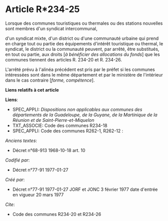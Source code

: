 # Article R*234-25

Lorsque des communes touristiques ou thermales ou des stations nouvelles sont membres d'un syndicat intercommunal,

d'un syndicat mixte, d'un district ou d'une communauté urbaine qui prend en charge tout ou partie des équipements d'intérêt
touristique ou thermal, le syndicat, le district ou la communauté peuvent, par arrêté, être substitués, en tout ou partie,
aux droits [*à bénéficier des allocations du fonds*] que les communes tiennent des articles R. 234-20 et R. 234-26. 

L'arrêté prévu à l'alinéa précédent est pris par le préfet si les communes intéressées sont dans le même département et par
le ministère de l'intérieur dans le cas contraire [*forme, compétence*].

**Liens relatifs à cet article**

**Liens**:

  - SPEC_APPLI: *Dispositions non applicables aux communes des départements de la Guadeloupe, de la Guyane, de la Martinique de la Réunion et de Saint-Pierre-et-Miquelon*
  - TXT_ASSOCIE: Code des communes R234-18
  - SPEC_APPLI: Code des communes R262-1, R262-12 :

_Anciens textes_:

  - Décret n°68-913 1968-10-18 art. 10

_Codifié par_:

  - Décret n°77-91 1977-01-27

_Créé par_:

  - Décret n°77-91 1977-01-27 JORF et JONC 3 février 1977 date d'entrée en vigueur 20 mars 1977

_Cite_:

  - Code des communes R234-20 et R234-26
